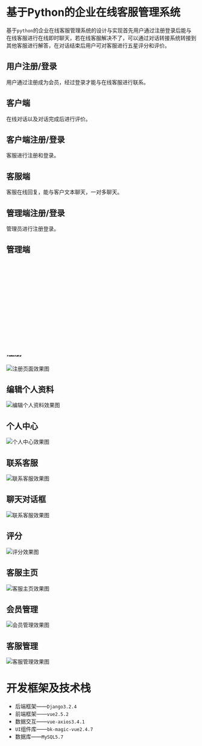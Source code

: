 # 基于Python的企业在线客服管理系统

基于`python`的企业在线客服管理系统的设计与实现首先用户通过注册登录后能与在线客服进行在线即时聊天，若在线客服解决不了，可以通过对话转接系统转接到其他客服进行解答，在对话结束后用户可对客服进行五星评分和评价。

## 用户注册/登录

用户通过注册成为会员，经过登录才能与在线客服进行联系。

## 客户端

在线对话以及对话完成后进行评价。

## 客户端注册/登录

客服进行注册和登录。

## 客服端

客服在线回复，能与客户文本聊天，一对多聊天。

## 管理端注册/登录

管理员进行注册登录。

## 管理端

可以查看所有客服信息，可以修改客服信息

# 效果图

## 登录

![登录页面效果图](./screenshot/登录页面效果图.png)

## 注册

![注册页面效果图](./screenshot/注册页面效果图.png)



## 编辑个人资料

![编辑个人资料效果图](./screenshot/编辑个人资料效果图.png)

## 个人中心

![个人中心效果图](./screenshot/个人中心效果图.png)

## 联系客服

![联系客服效果图](./screenshot/联系客服效果图.png)

## 聊天对话框

![联系客服效果图](./screenshot/联系客服效果图.png)

## 评分

![评分效果图](./screenshot/评分效果图.png)

## 客服主页

![客服主页效果图](./screenshot/客服主页效果图.png)

## 会员管理

![会员管理效果图](./screenshot/会员管理效果图.png)

## 客服管理

![客服管理效果图](./screenshot/客服管理效果图.png)



# 开发框架及技术栈

- 后端框架——`Django3.2.4`
- 前端框架——`vue2.5.2`
- 数据交互——`vue-axios3.4.1`
- `UI`组件库——`bk-magic-vue2.4.7`
- 数据库——`MySQL5.7`

